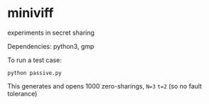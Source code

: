 # miniviff
experiments in secret sharing

Dependencies: python3, gmp

To run a test case:
    
    python passive.py
     
This generates and opens 1000 zero-sharings, `N=3` `t=2` (so no fault tolerance)
